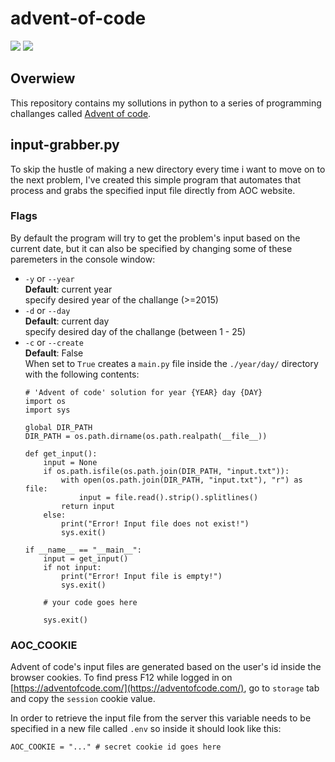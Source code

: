# advent-of-code
![](https://img.shields.io/badge/days%20completed-5-red)
![](https://img.shields.io/badge/stars%20⭐-11-yellow)
## Overwiew
This repository contains my sollutions in python to a series of programming challanges called [Advent of code](https://adventofcode.com/).

## input-grabber.py
To skip the hustle of making a new directory every time i want to move on to the next problem, I've created this simple program that automates that process and grabs the specified input file directly from AOC website. 

### Flags
By default the program will try to get the problem's input based on the current date, but it can also be specified by changing some of these paremeters in the console window:

- `-y` or `--year` \
  **Default**: current year \
  specify desired year of the challange (>=2015)
- `-d` or `--day` \
  **Default**: current day \
  specify desired day of the challange (between 1 - 25)
- `-c` or `--create` \
  **Default**: False \
  When set to `True` creates a `main.py` file inside the `./year/day/` directory with the following contents: 
  ```python3
  # 'Advent of code' solution for year {YEAR} day {DAY}
  import os
  import sys
                          
  global DIR_PATH
  DIR_PATH = os.path.dirname(os.path.realpath(__file__))

  def get_input():
      input = None
      if os.path.isfile(os.path.join(DIR_PATH, "input.txt")):
          with open(os.path.join(DIR_PATH, "input.txt"), "r") as file:    
              input = file.read().strip().splitlines()
          return input
      else:
          print("Error! Input file does not exist!")
          sys.exit()
                          
  if __name__ == "__main__":
      input = get_input()
      if not input:
          print("Error! Input file is empty!")
          sys.exit()
                          
      # your code goes here
      
      sys.exit()
  ```

### AOC_COOKIE
Advent of code's input files are generated based on the user's id inside the browser cookies. To find press F12 while logged in on [https://adventofcode.com/](https://adventofcode.com/), go to `storage` tab and copy the `session` cookie value. 

In order to retrieve the input file from the server this variable needs to be specified in a new file called `.env` so inside it should look like this:
```python3
AOC_COOKIE = "..." # secret cookie id goes here
```
